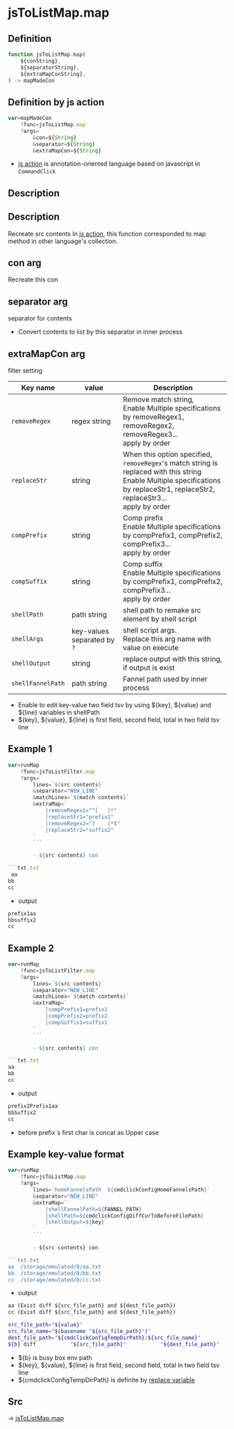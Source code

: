 # jsToListMap.map

## Definition

```js.js
function jsToListMap.map(
	${conString},
	${separatorString},
	${extraMapConString},
) -> mapMadeCon
```


## Definition by js action

```js.js
var=mapMadeCon
	?func=jsToListMap.map
	?args=
		&con=${String}
		&separator=${String}
		&extraMapCon=${String}
```

- [js action](#) is annotation-oriented language based on javascript in `CommandClick`

## Description

## Description

Recreate src contents
In [js action](), this function corresponded to map method in other language's collection.

## con arg

Recreate this con

## separator arg

separator for contents

- Convert contents to list by this separator in inner process

## extraMapCon arg

filter setting

| Key name        | value                     | Description                     |
|-----------------|---------------------------|---------------------------------|
| `removeRegex`        | regex string | Remove match string, <br> Enable Multiple specifications by  removeRegex1, removeRegex2, removeRegex3... <br> apply by order    |
| `replaceStr`        | string                | When this option specified, `removeRegex`'s match string is replaced with this string  <br> Enable Multiple specifications by replaceStr1, replaceStr2, replaceStr3... <br> apply by order   |
| `compPrefix`        | string                | Comp prefix <br> Enable Multiple specifications by compPrefix1, compPrefix2, compPrefix3... <br> apply by order   |
| `compSuffix` | string                      | Comp suffix <br> Enable Multiple specifications by compPrefix1, compPrefix2, compPrefix3... <br> apply by order   |
| `shellPath`     | path string               | shell path to remake src element by shell script |
| `shellArgs`     | key-values separated by `?`               | shell script args. <br> Replace this arg name with value on execute  |
| `shellOutput`     | string              | replace output with this string, if output is exist         |
| `shellFannelPath`     | path string               | Fannel path used by inner process         |

- Enable to edit key-value two field tsv by using ${key}, ${value} and ${line} variables in shellPath
- ${key}, ${value}, ${line} is first field, second field, total in two field tsv line

## Example 1

```js.js
var=runMap
    ?func=jsToListFilter.map
    ?args=
        lines=`${src contents}`
        &separator="NEW_LINE"
        &matchLines=`${match contents}`
        &extraMap=`
            |removeRegex1="^[	]*"
            |replaceStr1="prefix1"
            |removeRegex2="[	]*$"
            |replaceStr2="suffix2"
        `
		```

		- ${src contents} con

```txt.txt
 aa
bb	
cc
```

- output

```txt.txt
prefix1aa
bbsuffix2
cc
```

## Example 2

```js.js
var=runMap
    ?func=jsToListFilter.map
    ?args=
        lines=`${src contents}`
        &separator="NEW_LINE"
        &matchLines=`${match contents}`
        &extraMap=`
            |compPrefix1=prefix1
            |compPrefix2=prefix2
            |compSuffix1=suffix1
        `
		```

		- ${src contents} con

```txt.txt
aa
bb
cc
```

- output

```txt.txt
prefix2Prefix1aa
bbSuffix2
cc
```

- before prefix`s first char is concat as Upper case

## Example key-value format

```js.js
var=runMap
    ?func=jsToListMap.map
    ?args=
        lines=`homeFannelsPath	${cmdclickConfigHomeFannelsPath}`
        &separator="NEW_LINE"
        &extraMap=`
            |shellFannelPath=${FANNEL_PATH}
            |shellPath=${cmdclickConfigDiffCurToBeforeFilePath}
            |shellOutput=${key}`
        `
		```

		- ${src contents} con

```txt.txt
aa	/storage/emulated/0/aa.txt
bb	/storage/emulated/0/bb.txt
cc	/storage/emulated/0/cc.txt
```

- output

```txt.txt
aa (Exist diff ${src_file_path} and ${dest_file_path})
cc (Exist diff ${src_file_path} and ${dest_file_path})
```

```sh.sh
src_file_path="${value}"
src_file_name="$(basename "${src_file_path}")"
dest_file_path="${cmdclickConfigTempDirPath}/${src_file_name}"
${b} diff           "${src_file_path}"           "${dest_file_path}"           2>/dev/null
```

- ${b} is busy box env path
- ${key}, ${value}, ${line} is first field, second field, total in two field tsv line
- ${cmdclickConfigTempDirPath} is definite by [replace variable](/home/xbabu/Desktop/share/android/CommandClick/md/developer/set_replace_variables.md)



## Src

-> [jsToListMap.map](https://github.com/puutaro/CommandClick/blob/master/app/src/main/java/com/puutaro/commandclick/fragment_lib/terminal_fragment/js_interface/text/JsToListMap.kt#L30)


